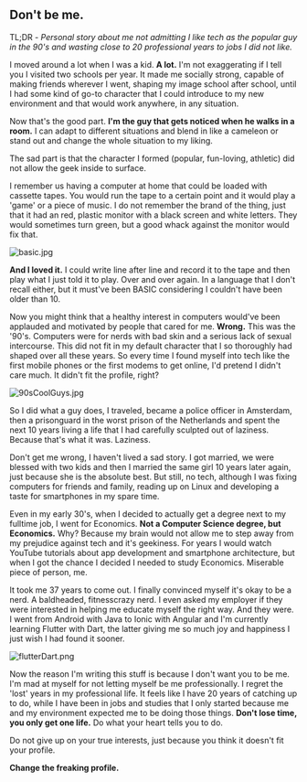 ## Don't be me.

TL;DR - *Personal story about me not admitting I like tech as the popular guy in the 90's and wasting close to 20 professional years to jobs I did not like.*

I moved around a lot when I was a kid. **A lot.** I'm not exaggerating if I tell you I visited two schools per year. It made me socially strong, capable of making friends wherever I went, shaping my image school after school, until I had some kind of go-to character that I could introduce to my new environment and that would work anywhere, in any situation.

Now that's the good part. **I'm the guy that gets noticed when he walks in a room.** I can adapt to different situations and blend in like a cameleon or stand out and change the whole situation to my liking. 

The sad part is that the character I formed (popular, fun-loving, athletic) did not allow the geek inside to surface. 

I remember us having a computer at home that could be loaded with cassette tapes. You would run the tape to a certain point and it would play a 'game' or a piece of music. I do not remember the brand of the thing, just that it had an red, plastic monitor with a black screen and white letters. They would sometimes turn green, but a good whack against the monitor would fix that. 

![basic.jpg](https://cdn.hashnode.com/res/hashnode/image/upload/v1636620751023/AsBo94te1.jpeg)

**And I loved it.** I could write line after line and record it to the tape and then play what I just told it to play. Over and over again. In a language that I don't recall either, but it must've been BASIC considering I couldn't have been older than 10.

Now you might think that a healthy interest in computers would've been applauded and motivated by people that cared for me. **Wrong.** This was the '90's. Computers were for nerds with bad skin and a serious lack of sexual intercourse. This did not fit in my default character that I so thoroughly had shaped over all these years. So every time I found myself into tech like the first mobile phones or the first modems to get online, I'd pretend I didn't care much. It didn't fit the profile, right?

![90sCoolGuys.jpg](https://cdn.hashnode.com/res/hashnode/image/upload/v1636622481316/o606MTtfO.jpeg)

So I did what a guy does, I traveled, became a police officer in Amsterdam, then a prisonguard in the worst prison of the Netherlands and spent the next 10 years living a life that I had carefully sculpted out of laziness. Because that's what it was. Laziness.

Don't get me wrong, I haven't lived a sad story. I got married, we were blessed with two kids and then I married the same girl 10 years later again, just because she is the absolute best.  But still, no tech, although I was fixing computers for friends and family, reading up on Linux and developing a taste for smartphones in my spare time.

Even in my early 30's, when I decided to actually get a degree next to my fulltime job, I went for Economics. **Not a Computer Science degree, but Economics.** Why? Because my brain would not allow me to step away from my prejudice against tech and it's geekiness. For years I would watch YouTube tutorials about app development and smartphone architecture, but when I got the chance I decided I needed to study Economics. Miserable piece of person, me.

It took me 37 years to come out. I finally convinced myself it's okay to be a nerd. A baldheaded,  fitnesscrazy nerd. I even asked my employer if they were interested in helping me educate myself the right way. And they were.
I went from Android with Java to Ionic with Angular and I'm currently learning Flutter with Dart, the latter giving me so much joy and happiness I just wish I had found it sooner.

![flutterDart.png](https://cdn.hashnode.com/res/hashnode/image/upload/v1636622590606/K9VgU2aRT.png)

Now the reason I'm writing this stuff is because I don't want you to be me. I'm mad at myself for not letting myself be me professionally. I regret the 'lost' years in my professional life. It feels like I have 20 years of catching up to do, while I have been in jobs and studies that I only started because me and my environment expected me to be doing those things. **Don't lose time, you only get one life.** Do what your heart tells you to do.

Do not give up on your true interests, just because you think it doesn't fit your profile.

**Change the freaking profile.**